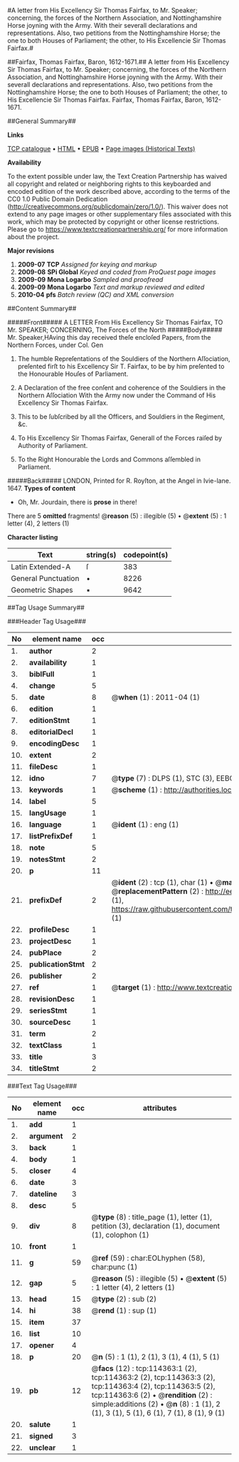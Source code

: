 #A letter from His Excellency Sir Thomas Fairfax, to Mr. Speaker; concerning, the forces of the Northern Association, and Nottinghamshire Horse joyning with the Army. With their severall declarations and representations. Also, two petitions from the Nottinghamshire Horse; the one to both Houses of Parliament; the other, to His Excellencie Sir Thomas Fairfax.#

##Fairfax, Thomas Fairfax, Baron, 1612-1671.##
A letter from His Excellency Sir Thomas Fairfax, to Mr. Speaker; concerning, the forces of the Northern Association, and Nottinghamshire Horse joyning with the Army. With their severall declarations and representations. Also, two petitions from the Nottinghamshire Horse; the one to both Houses of Parliament; the other, to His Excellencie Sir Thomas Fairfax.
Fairfax, Thomas Fairfax, Baron, 1612-1671.

##General Summary##

**Links**

[TCP catalogue](http://www.ota.ox.ac.uk/tcp/)  • 
[HTML](http://tei.it.ox.ac.uk/tcp/Texts-HTML/free/A84/A84768.html)  • 
[EPUB](http://tei.it.ox.ac.uk/tcp/Texts-EPUB/free/A84/A84768.epub) • 
[Page images (Historical Texts)](https://historicaltexts.jisc.ac.uk/eebo-99862212e)

**Availability**

To the extent possible under law, the Text Creation Partnership has waived all copyright and related or neighboring rights to this keyboarded and encoded edition of the work described above, according to the terms of the CC0 1.0 Public Domain Dedication (http://creativecommons.org/publicdomain/zero/1.0/). This waiver does not extend to any page images or other supplementary files associated with this work, which may be protected by copyright or other license restrictions. Please go to https://www.textcreationpartnership.org/ for more information about the project.

**Major revisions**

1. __2009-07__ __TCP__ *Assigned for keying and markup*
1. __2009-08__ __SPi Global__ *Keyed and coded from ProQuest page images*
1. __2009-09__ __Mona Logarbo__ *Sampled and proofread*
1. __2009-09__ __Mona Logarbo__ *Text and markup reviewed and edited*
1. __2010-04__ __pfs__ *Batch review (QC) and XML conversion*

##Content Summary##

#####Front#####
A LETTER From His Excellency Sir Thomas Fairfax, TO Mr. SPEAKER; CONCERNING, The Forces of the North
#####Body#####
Mr. Speaker,HAving this day received theſe encloſed Papers, from the Northern Forces, under Col. Gen
1. The humble Repreſentations of the Souldiers of the Northern Aſſociation, preſented firſt to his Excellency Sir T. Fairfax, to be by him preſented to the Honourable Houſes of Parliament.

1. A Declaration of the free conſent and coherence of the Souldiers in the Northern Aſſociation With the Army now under the Command of His Excellency Sir Thomas Fairfax.

1. This to be ſubſcribed by all the Officers, and Souldiers in the Regiment, &c.

1. To His Excellency Sir Thomas Fairfax, Generall of the Forces raiſed by Authority of Parliament.

1. To the Right Honourable the Lords and Commons aſſembled in Parliament.

#####Back#####
LONDON, Printed for R. Royſton, at the Angel in Ivie-lane. 1647.
**Types of content**

  * Oh, Mr. Jourdain, there is **prose** in there!

There are 5 **omitted** fragments! 
 @__reason__ (5) : illegible (5)  •  @__extent__ (5) : 1 letter (4), 2 letters (1)

**Character listing**


|Text|string(s)|codepoint(s)|
|---|---|---|
|Latin Extended-A|ſ|383|
|General Punctuation|•|8226|
|Geometric Shapes|▪|9642|

##Tag Usage Summary##

###Header Tag Usage###

|No|element name|occ|attributes|
|---|---|---|---|
|1.|__author__|2||
|2.|__availability__|1||
|3.|__biblFull__|1||
|4.|__change__|5||
|5.|__date__|8| @__when__ (1) : 2011-04 (1)|
|6.|__edition__|1||
|7.|__editionStmt__|1||
|8.|__editorialDecl__|1||
|9.|__encodingDesc__|1||
|10.|__extent__|2||
|11.|__fileDesc__|1||
|12.|__idno__|7| @__type__ (7) : DLPS (1), STC (3), EEBO-CITATION (1), PROQUEST (1), VID (1)|
|13.|__keywords__|1| @__scheme__ (1) : http://authorities.loc.gov/ (1)|
|14.|__label__|5||
|15.|__langUsage__|1||
|16.|__language__|1| @__ident__ (1) : eng (1)|
|17.|__listPrefixDef__|1||
|18.|__note__|5||
|19.|__notesStmt__|2||
|20.|__p__|11||
|21.|__prefixDef__|2| @__ident__ (2) : tcp (1), char (1)  •  @__matchPattern__ (2) : ([0-9\-]+):([0-9IVX]+) (1), (.+) (1)  •  @__replacementPattern__ (2) : http://eebo.chadwyck.com/downloadtiff?vid=$1&page=$2 (1), https://raw.githubusercontent.com/textcreationpartnership/Texts/master/tcpchars.xml#$1 (1)|
|22.|__profileDesc__|1||
|23.|__projectDesc__|1||
|24.|__pubPlace__|2||
|25.|__publicationStmt__|2||
|26.|__publisher__|2||
|27.|__ref__|1| @__target__ (1) : http://www.textcreationpartnership.org/docs/. (1)|
|28.|__revisionDesc__|1||
|29.|__seriesStmt__|1||
|30.|__sourceDesc__|1||
|31.|__term__|2||
|32.|__textClass__|1||
|33.|__title__|3||
|34.|__titleStmt__|2||


###Text Tag Usage###

|No|element name|occ|attributes|
|---|---|---|---|
|1.|__add__|1||
|2.|__argument__|2||
|3.|__back__|1||
|4.|__body__|1||
|5.|__closer__|4||
|6.|__date__|3||
|7.|__dateline__|3||
|8.|__desc__|5||
|9.|__div__|8| @__type__ (8) : title_page (1), letter (1), petition (3), declaration (1), document (1), colophon (1)|
|10.|__front__|1||
|11.|__g__|59| @__ref__ (59) : char:EOLhyphen (58), char:punc (1)|
|12.|__gap__|5| @__reason__ (5) : illegible (5)  •  @__extent__ (5) : 1 letter (4), 2 letters (1)|
|13.|__head__|15| @__type__ (2) : sub (2)|
|14.|__hi__|38| @__rend__ (1) : sup (1)|
|15.|__item__|37||
|16.|__list__|10||
|17.|__opener__|4||
|18.|__p__|20| @__n__ (5) : 1 (1), 2 (1), 3 (1), 4 (1), 5 (1)|
|19.|__pb__|12| @__facs__ (12) : tcp:114363:1 (2), tcp:114363:2 (2), tcp:114363:3 (2), tcp:114363:4 (2), tcp:114363:5 (2), tcp:114363:6 (2)  •  @__rendition__ (2) : simple:additions (2)  •  @__n__ (8) : 1 (1), 2 (1), 3 (1), 5 (1), 6 (1), 7 (1), 8 (1), 9 (1)|
|20.|__salute__|1||
|21.|__signed__|3||
|22.|__unclear__|1||
